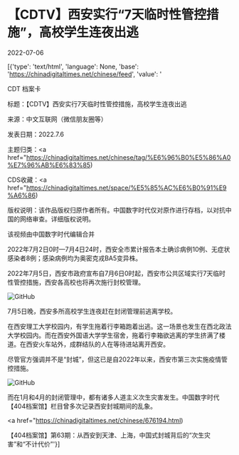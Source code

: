 # 【CDTV】西安实行“7天临时性管控措施”，高校学生连夜出逃

2022-07-06

[{'type': 'text/html', 'language': None, 'base': 'https://chinadigitaltimes.net/chinese/feed', 'value': '

CDT 档案卡

标题：【CDTV】西安实行7天临时性管控措施，高校学生连夜出逃

来源：中文互联网（微信朋友圈等）

发表日期：2022.7.6

主题归类：<a href="https://chinadigitaltimes.net/chinese/tag/%E6%96%B0%E5%86%A0%E7%96%AB%E6%83%85)

CDS收藏：<a href="https://chinadigitaltimes.net/space/%E5%85%AC%E6%B0%91%E9%A6%86)

版权说明：该作品版权归原作者所有。中国数字时代仅对原作进行存档，以对抗中国的网络审查。详细版权说明。







该视频由中国数字时代编辑合并

2022年7月2日0时—7月4日24时，西安全市累计报告本土确诊病例10例、无症状感染者8例；感染病例均为奥密克戎BA5变异株。

2022年7月5日，西安市政府宣布自7月6日0时起，西安市公共区域实行7天临时性管控措施，西安各高校也将再次施行封校管理。

![GitHub](https://chinadigitaltimes.net/chinese/files/2022/07/Image-from-iOS.jpg)

7月5日晚，西安多所高校学生连夜赶在封闭管理前逃离学校。

在西安理工大学校园内，有学生拖着行李箱跑着出逃。这一场景也发生在西北政法大学校园内。而在西安外国语大学学生宿舍，拖着行李箱欲逃离的学生挤满了楼道。在西安火车站外，成群结队的人在等待进站离开西安。

尽管官方强调并不是“封城”，但这已是自2022年以来，西安市第三次实施疫情管控措施。

![GitHub](https://chinadigitaltimes.net/chinese/files/2022/07/截屏2022-07-06-18.18.16.png)

而在1月和4月的封闭管理中，都有诸多人道主义次生灾害发生。中国数字时代【404档案馆】栏目曾多次记录西安封城期间的乱象。

<a href="https://chinadigitaltimes.net/chinese/676194.html)

【404档案馆】第63期：从西安到天津、上海，中国式封城背后的“次生灾害”和“不计代价”'}]